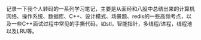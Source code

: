 记录一下我个人转码的一系列学习笔记，主要是从面经和八股中总结出来的计算机网络、操作系统、数据库、C++、设计模式、场景题、redis的一些高频考点，以及一些C++面试过程中常见的手撕代码，如stl，智能指针，多线程/进程，线程池以及LRU等。
